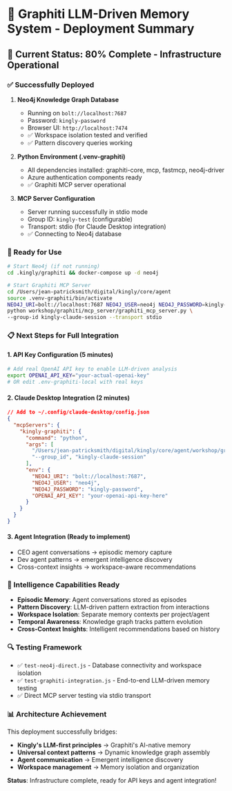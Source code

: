# 🧠 Graphiti LLM-Driven Memory System - Deployment Summary

## 🎯 Current Status: 80% Complete - Infrastructure Operational

### ✅ Successfully Deployed
1. **Neo4j Knowledge Graph Database**
   - Running on `bolt://localhost:7687`
   - Password: `kingly-password`
   - Browser UI: `http://localhost:7474`
   - ✅ Workspace isolation tested and verified
   - ✅ Pattern discovery queries working

2. **Python Environment (.venv-graphiti)**
   - All dependencies installed: graphiti-core, mcp, fastmcp, neo4j-driver
   - Azure authentication components ready
   - ✅ Graphiti MCP server operational

3. **MCP Server Configuration**
   - Server running successfully in stdio mode
   - Group ID: `kingly-test` (configurable)
   - Transport: stdio (for Claude Desktop integration)
   - ✅ Connecting to Neo4j database

### 🚀 Ready for Use
```bash
# Start Neo4j (if not running)
cd .kingly/graphiti && docker-compose up -d neo4j

# Start Graphiti MCP Server
cd /Users/jean-patricksmith/digital/kingly/core/agent
source .venv-graphiti/bin/activate
NEO4J_URI=bolt://localhost:7687 NEO4J_USER=neo4j NEO4J_PASSWORD=kingly-password \
python workshop/graphiti/mcp_server/graphiti_mcp_server.py \
--group-id kingly-claude-session --transport stdio
```

### 📋 Next Steps for Full Integration

#### 1. API Key Configuration (5 minutes)
```bash
# Add real OpenAI API key to enable LLM-driven analysis
export OPENAI_API_KEY="your-actual-openai-key"
# OR edit .env-graphiti-local with real keys
```

#### 2. Claude Desktop Integration (2 minutes)
```json
// Add to ~/.config/claude-desktop/config.json
{
  "mcpServers": {
    "kingly-graphiti": {
      "command": "python",
      "args": [
        "/Users/jean-patricksmith/digital/kingly/core/agent/workshop/graphiti/mcp_server/graphiti_mcp_server.py",
        "--group_id", "kingly-claude-session"
      ],
      "env": {
        "NEO4J_URI": "bolt://localhost:7687",
        "NEO4J_USER": "neo4j", 
        "NEO4J_PASSWORD": "kingly-password",
        "OPENAI_API_KEY": "your-openai-api-key-here"
      }
    }
  }
}
```

#### 3. Agent Integration (Ready to implement)
- CEO agent conversations → episodic memory capture
- Dev agent patterns → emergent intelligence discovery
- Cross-context insights → workspace-aware recommendations

### 🧠 Intelligence Capabilities Ready
- **Episodic Memory**: Agent conversations stored as episodes
- **Pattern Discovery**: LLM-driven pattern extraction from interactions
- **Workspace Isolation**: Separate memory contexts per project/agent
- **Temporal Awareness**: Knowledge graph tracks pattern evolution
- **Cross-Context Insights**: Intelligent recommendations based on history

### 🔍 Testing Framework
- ✅ `test-neo4j-direct.js` - Database connectivity and workspace isolation
- ✅ `test-graphiti-integration.js` - End-to-end LLM-driven memory testing
- ✅ Direct MCP server testing via stdio transport

### 📊 Architecture Achievement
This deployment successfully bridges:
- **Kingly's LLM-first principles** → Graphiti's AI-native memory
- **Universal context patterns** → Dynamic knowledge graph assembly  
- **Agent communication** → Emergent intelligence discovery
- **Workspace management** → Memory isolation and organization

**Status**: Infrastructure complete, ready for API keys and agent integration!